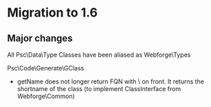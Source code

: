 Migration to 1.6
====================

## Major changes

All Psc\Data\Type Classes have been aliased as Webforge\Types

Psc\Code\Generate\GClass

  - getName does not longer return FQN with \ on front. It returns the shortname of the class (to implement ClassInterface from Webforge\Common)
